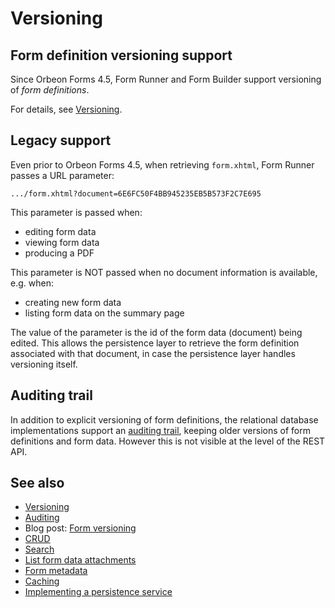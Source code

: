 # Versioning

## Form definition versioning support

Since Orbeon Forms 4.5, Form Runner and Form Builder support versioning of _form definitions_.

For details, see [Versioning](/form-runner/feature/versioning.md).

## Legacy support

Even prior to Orbeon Forms 4.5, when retrieving `form.xhtml`, Form Runner passes a URL parameter:

```
.../form.xhtml?document=6E6FC50F4BB945235EB5B573F2C7E695
```

This parameter is passed when:

- editing form data
- viewing form data
- producing a PDF

This parameter is NOT passed when no document information is available, e.g. when:

- creating new form data
- listing form data on the summary page

The value of the parameter is the id of the form data (document) being edited. This allows the persistence layer to retrieve the form definition associated with that document, in case the persistence layer handles versioning itself.

## Auditing trail

In addition to explicit versioning of form definitions, the relational database implementations support an [auditing trail](/form-runner/persistence/auditing.md), keeping older versions of form definitions and form data. However this is not visible at the level of the REST API.

## See also 

- [Versioning](/form-runner/feature/versioning.md)
- [Auditing](/form-runner/persistence/auditing.md)
- Blog post: [Form versioning](https://blog.orbeon.com/2014/02/form-versioning.html)
- [CRUD](crud.md)
- [Search](search.md)
- [List form data attachments](list-form-data-attachments.md)
- [Form metadata](forms-metadata.md)
- [Caching](caching.md)
- [Implementing a persistence service](implementing-a-persistence-service.md)